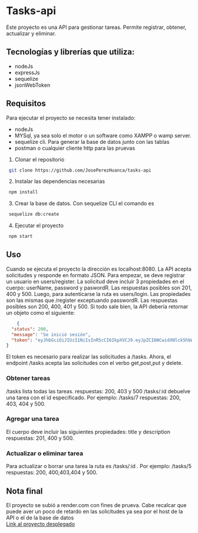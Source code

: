 # Tasks-api #

Este proyecto es una API para gestionar tareas. Permite registrar, obtener, actualizar y eliminar.
## Tecnologías y librerías que utiliza: ##
- nodeJs
- expressJs
- sequelize
- jsonWebToken

## Requisitos ##

Para ejecutar el proyecto se necesita tener instalado:
- nodeJs
- MYSql, ya sea solo el motor o un software como XAMPP o wamp server.
- sequelize cli. Para generar la base de datos junto con las tablas
- postman o cualquier cliente http para las pruevas

1. Clonar el repositorio
``` bash
 git clone https://github.com/JosePerezHuanca/tasks-api 
```
2. Instalar las dependencias necesarias
``` bash
 npm install 
```
3. Crear la base de datos. Con sequelize CLI el comando es
``` bash 
 sequelize db:create 
 ```
4. Ejecutar el proyecto
``` bash
 npm start 
 ```

## Uso ##

Cuando se ejecuta el proyecto la dirección es localhost:8080.
La API acepta solicitudes y responde en formato JSON.
Para empezar, se deve registrar un usuario en users/register.
La solicitud deve incluir 3 propiedades en el cuerpo: userName, password y paswordR.
Las respuestas posibles son 201, 400 y 500.
Luego, para autenticarse la ruta es users/login.
Las propiedades son las mismas que /register exceptuando passwordR.
Las respuestas posibles son 200, 400, 401 y 500.
Si todo sale bien, la API debería retornar un objeto como el siguiente: 
``` json
    {
  "status": 200,
  "message": "Se inició sesión",
  "token": "eyJhbGciOiJIUzI1NiIsInR5cCI6IkpXVCJ9.eyJpZCI6NCwidXNlck5hbWUiOiJqb3NlIiwiaWF0IjoxNjc4ODIzMzE5fQ.ark8JSa-qAzuoY7bGPVvTe3vwuQmxH4k8GlQJRAuw8k"
}
```
El token es necesario para realizar las solicitudes a /tasks.
Ahora, el endpoint /tasks acepta las solicitudes con el verbo get,post,put y delete.

### Obtener tareas ###

/tasks lista todas las tareas.
respuestas: 200, 403 y 500
/tasks/:id debuelve una tarea con el id especificado. Por ejemplo: /tasks/7
respuestas: 200, 403, 404 y 500.

### Agregar una tarea ###

El cuerpo deve incluir las siguientes propiedades: title y description
respuestas: 201, 400 y 500.

### Actualizar o eliminar tarea ###

Para actualizar o borrar una tarea la ruta es /tasks/:id . Por ejemplo: /tasks/5
respuestas: 200, 400,403,404 y 500.


## Nota final ##

El proyecto se subió a render.com con fines de prueva. Cabe recalcar que puede aver un poco de retardo en las solicitudes ya sea por el host de la API o el de la base de datos  
[Link al proyecto desplegado](https://tasks-api-agws.onrender.com/)
